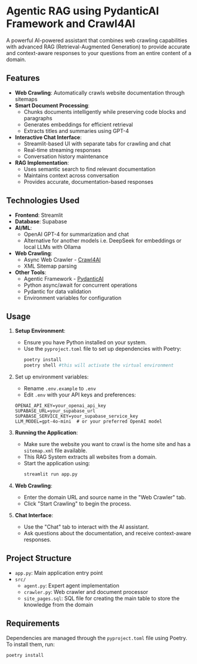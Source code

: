 # Agentic RAG using PydanticAI Framework and Crawl4AI

A powerful AI-powered assistant that combines web crawling capabilities with advanced RAG (Retrieval-Augmented Generation) to provide accurate and context-aware responses to your questions from an entire content of a domain.

## Features

- **Web Crawling**: Automatically crawls website documentation through sitemaps
- **Smart Document Processing**: 
  - Chunks documents intelligently while preserving code blocks and paragraphs
  - Generates embeddings for efficient retrieval
  - Extracts titles and summaries using GPT-4
- **Interactive Chat Interface**:
  - Streamlit-based UI with separate tabs for crawling and chat
  - Real-time streaming responses
  - Conversation history maintenance
- **RAG Implementation**:
  - Uses semantic search to find relevant documentation
  - Maintains context across conversation
  - Provides accurate, documentation-based responses

## Technologies Used

- **Frontend**: Streamlit
- **Database**: Supabase
- **AI/ML**:
  - OpenAI GPT-4 for summarization and chat
  - Alternative for another models i.e. DeepSeek for embeddings or local LLMs with Ollama
- **Web Crawling**:
  - Async Web Crawler - [Crawl4AI](https://docs.crawl4ai.com/)
  - XML Sitemap parsing
- **Other Tools**:
  - Agentic Framework - [PydanticAI](https://ai.pydantic.dev/) 
  - Python async/await for concurrent operations
  - Pydantic for data validation
  - Environment variables for configuration

## Usage

1. **Setup Environment**:
   - Ensure you have Python installed on your system.
   - Use the `pyproject.toml` file to set up dependencies with Poetry:
     ```bash
     poetry install
     poetry shell #this will activate the virtual environment
     ```

2. Set up environment variables:
   - Rename `.env.example` to `.env`
   - Edit `.env` with your API keys and preferences:
   ```env
   OPENAI_API_KEY=your_openai_api_key
   SUPABASE_URL=your_supabase_url
   SUPABASE_SERVICE_KEY=your_supabase_service_key
   LLM_MODEL=gpt-4o-mini  # or your preferred OpenAI model
   ```

3. **Running the Application**:
   - Make sure the website you want to crawl is the home site and has a `sitemap.xml` file available.
   - This RAG System extracts all websites from a domain.
   - Start the application using:
     ```bash
     streamlit run app.py
     ```

3. **Web Crawling**:
   - Enter the domain URL and source name in the "Web Crawler" tab.
   - Click "Start Crawling" to begin the process.

4. **Chat Interface**:
   - Use the "Chat" tab to interact with the AI assistant.
   - Ask questions about the documentation, and receive context-aware responses.

## Project Structure

- `app.py`: Main application entry point
- `src/`
  - `agent.py`: Expert agent implementation
  - `crawler.py`: Web crawler and document processor
  - `site_pages.sql`: SQL file for creating the main table to store the knowledge from the domain

## Requirements

Dependencies are managed through the `pyproject.toml` file using Poetry. To install them, run:
```bash
poetry install
```